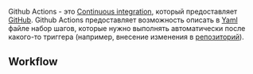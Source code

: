 Github Actions - это [Continuous integration](../../DevOps/Continuous%20integration.md), который предоставляет [GitHub](./GitHub.md). Github Actions предоставляет возможность описать в [Yaml](../../Tools/Yaml.md) файле набор шагов, которые нужно выполнять автоматически после какого-то триггера (например, внесение изменения в [репозиторий](./GitHub.md#Репозиторий)).

## Workflow